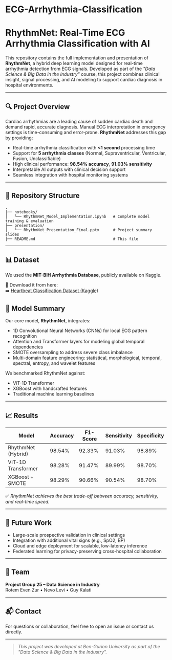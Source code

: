 # ECG-Arrhythmia-Classification

# RhythmNet: Real-Time ECG Arrhythmia Classification with AI

This repository contains the full implementation and presentation of **RhythmNet**, a hybrid deep learning model designed for real-time arrhythmia detection from ECG signals. Developed as part of the *"Data Science & Big Data in the Industry"* course, this project combines clinical insight, signal processing, and AI modeling to support cardiac diagnosis in hospital environments.

---

## 🔍 Project Overview

Cardiac arrhythmias are a leading cause of sudden cardiac death and demand rapid, accurate diagnosis. Manual ECG interpretation in emergency settings is time-consuming and error-prone. **RhythmNet** addresses this gap by providing:

- Real-time arrhythmia classification with **<1 second** processing time  
- Support for **5 arrhythmia classes** (Normal, Supraventricular, Ventricular, Fusion, Unclassifiable)  
- High clinical performance: **98.54% accuracy**, **91.03% sensitivity**  
- Interpretable AI outputs with clinical decision support  
- Seamless integration with hospital monitoring systems  

---

## 📁 Repository Structure
```
.
├── notebooks/
│   └── RhythmNet_Model_Implementation.ipynb   # Complete model training & evaluation
├── presentation/
│   └── RhythmNet_Presentation_Final.pptx      # Project summary slides
├── README.md                                  # This file

```

---

## 📊 Dataset

We used the **MIT-BIH Arrhythmia Database**, publicly available on Kaggle.

📎 Download it from here:  
➡️ [Heartbeat Classification Dataset (Kaggle)](https://www.kaggle.com/datasets/shayanfazeli/heartbeat)



## 🧠 Model Summary

Our core model, **RhythmNet**, integrates:

- 1D Convolutional Neural Networks (CNNs) for local ECG pattern recognition  
- Attention and Transformer layers for modeling global temporal dependencies  
- SMOTE oversampling to address severe class imbalance  
- Multi-domain feature engineering: statistical, morphological, temporal, spectral, entropy, and wavelet features  

We benchmarked RhythmNet against:
- ViT-1D Transformer  
- XGBoost with handcrafted features  
- Traditional machine learning baselines  

---

## 📈 Results

| Model               | Accuracy | F1-Score | Sensitivity | Specificity |
|---------------------|----------|----------|-------------|-------------|
| RhythmNet (Hybrid)  | 98.54%   | 92.33%   | 91.03%      | 98.89%      |
| ViT-1D Transformer  | 98.28%   | 91.47%   | 89.99%      | 98.70%      |
| XGBoost + SMOTE     | 98.29%   | 90.66%   | 90.54%      | 98.70%      |

✅ *RhythmNet achieves the best trade-off between accuracy, sensitivity, and real-time speed.*

---

## 🚀 Future Work

- Large-scale prospective validation in clinical settings  
- Integration with additional vital signs (e.g., SpO2, BP)  
- Cloud and edge deployment for scalable, low-latency inference  
- Federated learning for privacy-preserving cross-hospital collaboration  

---

## 👥 Team

**Project Group 25 – Data Science in Industry**  
Rotem Even Zur • Nevo Levi • Guy Kalati  

---

## 📬 Contact

For questions or collaboration, feel free to open an issue or contact us directly.

---

> *This project was developed at Ben-Gurion University as part of the "Data Science & Big Data in the Industry".*
